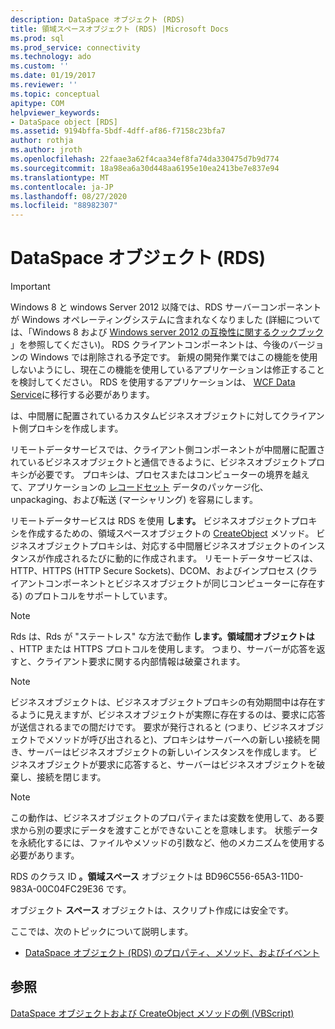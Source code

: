 ```yaml
---
description: DataSpace オブジェクト (RDS)
title: 領域スペースオブジェクト (RDS) |Microsoft Docs
ms.prod: sql
ms.prod_service: connectivity
ms.technology: ado
ms.custom: ''
ms.date: 01/19/2017
ms.reviewer: ''
ms.topic: conceptual
apitype: COM
helpviewer_keywords:
- DataSpace object [RDS]
ms.assetid: 9194bffa-5bdf-4dff-af86-f7158c23bfa7
author: rothja
ms.author: jroth
ms.openlocfilehash: 22faae3a62f4caa34ef8fa74da330475d7b9d774
ms.sourcegitcommit: 18a98ea6a30d448aa6195e10ea2413be7e837e94
ms.translationtype: MT
ms.contentlocale: ja-JP
ms.lasthandoff: 08/27/2020
ms.locfileid: "88982307"
---
```

# <a name="dataspace-object-rds"></a>DataSpace オブジェクト (RDS)
> [!IMPORTANT]
>  Windows 8 と windows Server 2012 以降では、RDS サーバーコンポーネントが Windows オペレーティングシステムに含まれなくなりました (詳細については、「Windows 8 および [Windows server 2012 の互換性に関するクックブック](https://www.microsoft.com/download/details.aspx?id=27416) 」を参照してください)。 RDS クライアントコンポーネントは、今後のバージョンの Windows では削除される予定です。 新規の開発作業ではこの機能を使用しないようにし、現在この機能を使用しているアプリケーションは修正することを検討してください。 RDS を使用するアプリケーションは、 [WCF Data Service](https://go.microsoft.com/fwlink/?LinkId=199565)に移行する必要があります。  
  
 は、中間層に配置されているカスタムビジネスオブジェクトに対してクライアント側プロキシを作成します。  
  
 リモートデータサービスでは、クライアント側コンポーネントが中間層に配置されているビジネスオブジェクトと通信できるように、ビジネスオブジェクトプロキシが必要です。 プロキシは、プロセスまたはコンピューターの境界を越えて、アプリケーションの [レコードセット](../ado-api/recordset-object-ado.md) データのパッケージ化、unpackaging、および転送 (マーシャリング) を容易にします。  
  
 リモートデータサービスは RDS を使用 **します。** ビジネスオブジェクトプロキシを作成するための、領域スペースオブジェクトの [CreateObject](./createobject-method-rds.md) メソッド。 ビジネスオブジェクトプロキシは、対応する中間層ビジネスオブジェクトのインスタンスが作成されるたびに動的に作成されます。 リモートデータサービスは、HTTP、HTTPS (HTTP Secure Sockets)、DCOM、およびインプロセス (クライアントコンポーネントとビジネスオブジェクトが同じコンピューターに存在する) のプロトコルをサポートしています。  
  
> [!NOTE]
>  Rds は、Rds が "ステートレス" な方法で動作 **します。領域間オブジェクトは** 、HTTP または HTTPS プロトコルを使用します。 つまり、サーバーが応答を返すと、クライアント要求に関する内部情報は破棄されます。  
  
> [!NOTE]
>  ビジネスオブジェクトは、ビジネスオブジェクトプロキシの有効期間中は存在するように見えますが、ビジネスオブジェクトが実際に存在するのは、要求に応答が送信されるまでの間だけです。 要求が発行されると (つまり、ビジネスオブジェクトでメソッドが呼び出されると)、プロキシはサーバーへの新しい接続を開き、サーバーはビジネスオブジェクトの新しいインスタンスを作成します。 ビジネスオブジェクトが要求に応答すると、サーバーはビジネスオブジェクトを破棄し、接続を閉じます。  
  
> [!NOTE]
>  この動作は、ビジネスオブジェクトのプロパティまたは変数を使用して、ある要求から別の要求にデータを渡すことができないことを意味します。 状態データを永続化するには、ファイルやメソッドの引数など、他のメカニズムを使用する必要があります。  
  
 RDS のクラス ID **。領域スペース** オブジェクトは BD96C556-65A3-11D0-983A-00C04FC29E36 です。  
  
 オブジェクト **スペース** オブジェクトは、スクリプト作成には安全です。  
  
 ここでは、次のトピックについて説明します。  
  
-   [DataSpace オブジェクト (RDS) のプロパティ、メソッド、およびイベント](./dataspace-object-rds-properties-methods-and-events.md)  
  
## <a name="see-also"></a>参照  
 [DataSpace オブジェクトおよび CreateObject メソッドの例 (VBScript)](./dataspace-object-and-createobject-method-example-vbscript.md)